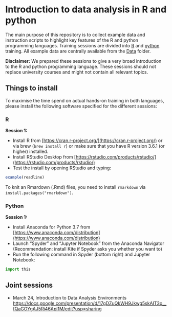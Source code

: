 # Introduction to data analysis in R and python

The main purpose of this repository is to collect example data and instruction scripts to highlight key features of the R and python programming languages.
Training sessions are divided into [R](../master/R) and [python](../master/python) training.
All example data are centrally available from the [Data](../master/Data) folder.

**Disclaimer:** We prepared these sessions to give a very broad introduction to the R and python programming language.
These sessions should not replace university courses and might not contain all relevant topics.

## Things to install

To maximise the time spend on actual hands-on training in both languages, please install the following software specified for the different sessions:

### R

**Session 1:**

* Install R from [https://cran.r-project.org/](https://cran.r-project.org/) or via brew (`brew install r`) or make sure that you have R version 3.6.1 (or higher) installed.
* Install RStudio Desktop from [https://rstudio.com/products/rstudio/](https://rstudio.com/products/rstudio/)
* Test the install by opening RStudio and typing:

```r
example(readline)
```

To knit an Rmardown (.Rmd) files, you need to install `rmarkdown` via `install.packages("rmarkdown")`.

### Python

**Session 1:**

* Install Anaconda for Python 3.7 from [https://www.anaconda.com/distribution](https://www.anaconda.com/distribution)
* Launch “Spyder” and “Jupyter Notebook” from the Anaconda Navigator (Recommendation: install Kite if Spyder asks you whether you want to)
* Run the following command in Spyder (bottom right) and Jupyter Notebook:

```python
import this
```

## Joint sessions

* March 24, Introduction to Data Analysis Environments  
  https://docs.google.com/presentation/d/17gDZuQkWH9Jkwg5skAIT3o__fQaGOYgAJ5Ri46Api1M/edit?usp=sharing
